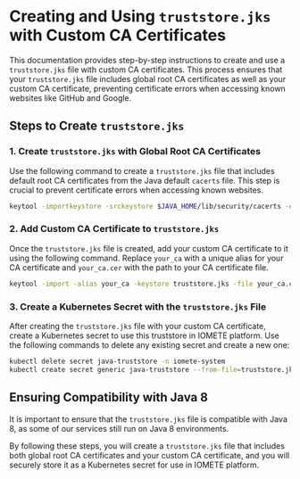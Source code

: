 # Creating and Using `truststore.jks` with Custom CA Certificates

This documentation provides step-by-step instructions to create and use a `truststore.jks` file with custom CA certificates. This process ensures that your `truststore.jks` file includes global root CA certificates as well as your custom CA certificate, preventing certificate errors when accessing known websites like GitHub and Google. 

## Steps to Create `truststore.jks`

### 1. Create `truststore.jks` with Global Root CA Certificates

Use the following command to create a `truststore.jks` file that includes default root CA certificates from the Java default `cacerts` file. This step is crucial to prevent certificate errors when accessing known websites.

```bash
keytool -importkeystore -srckeystore $JAVA_HOME/lib/security/cacerts -destkeystore truststore.jks -deststoretype JKS -keyalg RSA
```

### 2. Add Custom CA Certificate to `truststore.jks`

Once the `truststore.jks` file is created, add your custom CA certificate to it using the following command. Replace `your_ca` with a unique alias for your CA certificate and `your_ca.cer` with the path to your CA certificate file.

```bash
keytool -import -alias your_ca -keystore truststore.jks -file your_ca.cer -storepass changeit -noprompt
```

### 3. Create a Kubernetes Secret with the `truststore.jks` File

After creating the `truststore.jks` file with your custom CA certificate, create a Kubernetes secret to use this truststore in IOMETE platform. Use the following commands to delete any existing secret and create a new one:

```bash
kubectl delete secret java-truststore -n iomete-system
kubectl create secret generic java-truststore --from-file=truststore.jks -n iomete-system
```

## Ensuring Compatibility with Java 8

It is important to ensure that the `truststore.jks` file is compatible with Java 8, as some of our services still run on Java 8 environments.

By following these steps, you will create a `truststore.jks` file that includes both global root CA certificates and your custom CA certificate, and you will securely store it as a Kubernetes secret for use in IOMETE platform.
